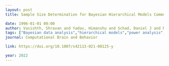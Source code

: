 ```yaml
---
layout: post
title: Sample Size Determination for Bayesian Hierarchical Models Commonly Used in Psycholinguistics

date: 1996-01-01 00:00
author: Vasishth, Shravan and Yadav, Himanshu and Schad, Daniel J and Nicenboim, Bruno
tags: ["Bayesian data analysis","hierarchical models","power analysis","sample size determination"]
journal: Computational Brain and Behavior

link: https://doi.org/10.1007/s42113-021-00125-y

year: 2022
---
```



